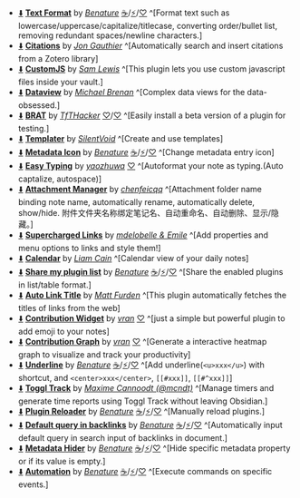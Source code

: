 - [⬇️](obsidian://SP-install?id=obsidian-text-format&enable=true) [**Text Format**](https://obsidian.md/plugins?id=obsidian-text-format) by [*Benature*](https://github.com/Benature) [☕️](https://www.buymeacoffee.com/benature)/[⚡️](https://afdian.net/a/Benature-K)/[♡](https://s2.loli.net/2024/01/30/jQ9fTSyBxvXRoOM.png) ^[Format text such as lowercase/uppercase/capitalize/titlecase, converting order/bullet list, removing redundant spaces/newline characters.]
- [⬇️](obsidian://SP-install?id=obsidian-citation-plugin&enable=true) [**Citations**](https://obsidian.md/plugins?id=obsidian-citation-plugin) by [*Jon Gauthier*](http://foldl.me) ^[Automatically search and insert citations from a Zotero library]
- [⬇️](obsidian://SP-install?id=customjs&enable=true) [**CustomJS**](https://obsidian.md/plugins?id=customjs) by [*Sam Lewis*](https://github.com/samlewis0602) ^[This plugin lets you use custom javascript files inside your vault.]
- [⬇️](obsidian://SP-install?id=dataview&enable=true) [**Dataview**](https://obsidian.md/plugins?id=dataview) by [*Michael Brenan*](https://github.com/blacksmithgu) ^[Complex data views for the data-obsessed.]
- [⬇️](obsidian://SP-install?id=obsidian42-brat&enable=true) [**BRAT**](https://obsidian.md/plugins?id=obsidian42-brat) by [*TfTHacker*](https://github.com/TfTHacker/obsidian42-brat) [♡](https://bit.ly/o42-kofi)/[♡](https://tfthacker.com) ^[Easily install a beta version of a plugin for testing.]
- [⬇️](obsidian://SP-install?id=templater-obsidian&enable=true) [**Templater**](https://obsidian.md/plugins?id=templater-obsidian) by [*SilentVoid*](https://github.com/SilentVoid13) ^[Create and use templates]
- [⬇️](obsidian://SP-install?id=metadata-icon&enable=true) [**Metadata Icon**](https://obsidian.md/plugins?id=metadata-icon) by [*Benature*](https://github.com/Benature) [☕️](https://www.buymeacoffee.com/benature)/[⚡️](https://afdian.net/a/Benature-K)/[♡](https://s2.loli.net/2024/01/30/jQ9fTSyBxvXRoOM.png) ^[Change metadata entry icon]
- [⬇️](obsidian://SP-install?id=easy-typing-obsidian&enable=true) [**Easy Typing**](https://obsidian.md/plugins?id=easy-typing-obsidian) by [*yaozhuwa*](https://github.com/Yaozhuwa) [♡](https://www.buymeacoffee.com/yaozhuwa) ^[Autoformat your note as typing.(Auto captalize, autospace)]
- [⬇️](obsidian://SP-install?id=attachment-manager&enable=true) [**Attachment Manager**](https://obsidian.md/plugins?id=attachment-manager) by [*chenfeicqq*](https://github.com/chenfeicqq) ^[Attachment folder name binding note name, automatically rename, automatically delete, show/hide.
附件文件夹名称绑定笔记名、自动重命名、自动删除、显示/隐藏。]
- [⬇️](obsidian://SP-install?id=supercharged-links-obsidian&enable=true) [**Supercharged Links**](https://obsidian.md/plugins?id=supercharged-links-obsidian) by [*mdelobelle & Emile*](https://github.com/mdelobelle/mdelobelle/tree/main) ^[Add properties and menu options to links and style them!]
- [⬇️](obsidian://SP-install?id=calendar&enable=true) [**Calendar**](https://obsidian.md/plugins?id=calendar) by [*Liam Cain*](https://github.com/liamcain/) ^[Calendar view of your daily notes]
- [⬇️](obsidian://SP-install?id=share-my-plugin-list&enable=true) [**Share my plugin list**](https://obsidian.md/plugins?id=share-my-plugin-list) by [*Benature*](https://github.com/Benature) [☕️](https://www.buymeacoffee.com/benature)/[⚡️](https://afdian.net/a/Benature-K)/[♡](https://s2.loli.net/2024/01/30/jQ9fTSyBxvXRoOM.png) ^[Share the enabled plugins in list/table format.]
- [⬇️](obsidian://SP-install?id=obsidian-auto-link-title&enable=true) [**Auto Link Title**](https://obsidian.md/plugins?id=obsidian-auto-link-title) by [*Matt Furden*](https://github.com/zolrath) ^[This plugin automatically fetches the titles of links from the web]
- [⬇️](obsidian://SP-install?id=contribution-widget&enable=true) [**Contribution Widget**](https://obsidian.md/plugins?id=contribution-widget) by [*vran*](https://github.com/vran-dev) [♡](https://www.buymeacoffee.com/vran) ^[just a simple but powerful plugin to add emoji to your notes]
- [⬇️](obsidian://SP-install?id=contribution-graph&enable=true) [**Contribution Graph**](https://obsidian.md/plugins?id=contribution-graph) by [*vran*](https://github.com/vran-dev) [♡](https://www.buymeacoffee.com/vran) ^[Generate a interactive heatmap graph to visualize and track your productivity]
- [⬇️](obsidian://SP-install?id=obsidian-underline&enable=true) [**Underline**](https://obsidian.md/plugins?id=obsidian-underline) by [*Benature*](https://github.com/Benature) [☕️](https://www.buymeacoffee.com/benature)/[⚡️](https://afdian.net/a/Benature-K)/[♡](https://s2.loli.net/2024/01/30/jQ9fTSyBxvXRoOM.png) ^[Add underline(`<u>xxx</u>`) with shortcut, and `<center>xxx</center>`, `[[#xxx]]`, `[[#^xxx]]`]
- [⬇️](obsidian://SP-install?id=obsidian-toggl-integration&enable=true) [**Toggl Track**](https://obsidian.md/plugins?id=obsidian-toggl-integration) by [*Maxime Cannoodt (@mcndt)*](https://mcndt.github.io/) ^[Manage timers and generate time reports using Toggl Track without leaving Obsidian.]
- [⬇️](obsidian://SP-install?id=plugin-reloader&enable=true) [**Plugin Reloader**](https://obsidian.md/plugins?id=plugin-reloader) by [*Benature*](https://github.com/Benature) [☕️](https://www.buymeacoffee.com/benature)/[⚡️](https://afdian.net/a/Benature-K)/[♡](https://s2.loli.net/2024/01/30/jQ9fTSyBxvXRoOM.png) ^[Manually reload plugins.]
- [⬇️](obsidian://SP-install?id=default-query-in-backlink&enable=true) [**Default query in backlinks**](https://obsidian.md/plugins?id=default-query-in-backlink) by [*Benature*](https://github.com/Benature) [☕️](https://www.buymeacoffee.com/benature)/[⚡️](https://afdian.net/a/Benature-K)/[♡](https://s2.loli.net/2024/01/30/jQ9fTSyBxvXRoOM.png) ^[Automatically input default query in search input of backlinks in document.]
- [⬇️](obsidian://SP-install?id=metadata-hider&enable=true) [**Metadata Hider**](https://obsidian.md/plugins?id=metadata-hider) by [*Benature*](https://github.com/Benature) [☕️](https://www.buymeacoffee.com/benature)/[⚡️](https://afdian.net/a/Benature-K)/[♡](https://s2.loli.net/2024/01/30/jQ9fTSyBxvXRoOM.png) ^[Hide specific metadata property or if its value is empty.]
- [⬇️](obsidian://SP-install?id=automation&enable=true) [**Automation**](https://obsidian.md/plugins?id=automation) by [*Benature*](https://github.com/Benature) [☕️](https://www.buymeacoffee.com/benature)/[⚡️](https://afdian.net/a/Benature-K)/[♡](https://s2.loli.net/2024/01/30/jQ9fTSyBxvXRoOM.png) ^[Execute commands on specific events.]

